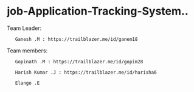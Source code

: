 # job-Application-Tracking-System..
Team Leader:

       Ganesh .M : https://trailblazer.me/id/ganem18

Team members:

       Gopinath .M : https://trailblazer.me/id/gopim28

       Harish Kumar .J : https://trailblazer.me/id/harisha6

       Elango .E 
